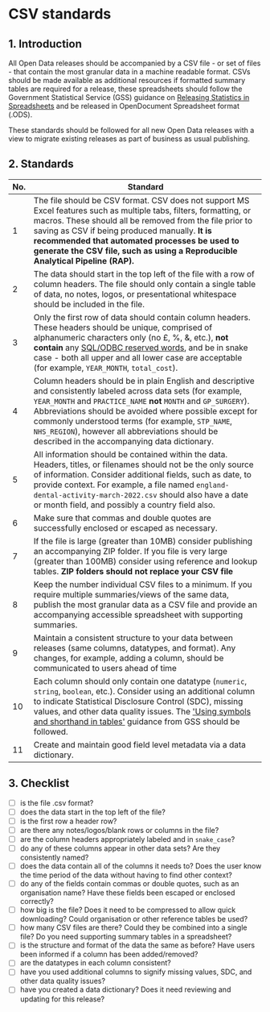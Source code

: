 # CSV standards

## 1. Introduction
All Open Data releases should be accompanied by a CSV file - or set of files - that contain the most granular data in a machine readable format. CSVs should be made available as additional resources if formatted summary tables are required for a release, these spreadsheets should follow the Government Statistical Service (GSS) guidance on [Releasing Statistics in Spreadsheets](https://analysisfunction.civilservice.gov.uk/policy-store/releasing-statistics-in-spreadsheets/) and be released in OpenDocument Spreadsheet format (.ODS).

These standards should be followed for all new Open Data releases with a view to migrate existing releases as part of business as usual publishing.

## 2. Standards
| No. | Standard |
| --- | --- |
| 1 | The file should be CSV format. CSV does not support MS Excel features such as multiple tabs, filters, formatting, or macros. These should all be removed from the file prior to saving as CSV if being produced manually. **It is recommended that automated processes be used to generate the CSV file, such as using a Reproducible Analytical Pipeline (RAP).** |
| 2 | The data should start in the top left of the file with a row of column headers. The file should only contain a single table of data, no notes, logos, or presentational whitespace should be included in the file. |
| 3 | Only the first row of data should contain column headers. These headers should be unique, comprised of alphanumeric characters only (no £, %, &, etc.), **not contain** any [SQL/ODBC reserved words](https://docs.microsoft.com/en-us/sql/odbc/reference/appendixes/reserved-keywords?view=sql-server-ver15), and be in snake case - both all upper and all lower case are acceptable (for example, `YEAR_MONTH`, `total_cost`). |
| 4 | Column headers should be in plain English and descriptive and consistently labeled across data sets (for example, `YEAR_MONTH` and `PRACTICE_NAME` **not** `MONTH` and `GP_SURGERY`). Abbreviations should be avoided where possible except for commonly understood terms (for example, `STP_NAME`, `NHS_REGION`), however all abbreviations should be described in the accompanying data dictionary. |
| 5 | All information should be contained within the data. Headers, titles, or filenames should not be the only source of information. Consider additional fields, such as date, to provide context. For example, a file named `england-dental-activity-march-2022.csv` should also have a date or month field, and possibly a country field also. |
| 6 | Make sure that commas and double quotes are successfully enclosed or escaped as necessary. |
| 7 | If the file is large (greater than 10MB) consider publishing an accompanying ZIP folder. If you file is very large (greater than 100MB) consider using reference and lookup tables. **ZIP folders should not replace your CSV file** |
| 8 | Keep the number individual CSV files to a minimum. If you require multiple summaries/views of the same data, publish the most granular data as a CSV file and provide an accompanying accessible spreadsheet with supporting summaries. |
| 9 | Maintain a consistent structure to your data between releases (same columns, datatypes, and format). Any changes, for example, adding a column, should be communicated to users ahead of time |
| 10 | Each column should only contain one datatype (`numeric`, `string`, `boolean`, etc.). Consider using an additional column to indicate Statistical Disclosure Control (SDC), missing values, and other data quality issues. The ['Using symbols and shorthand in tables'](https://analysisfunction.civilservice.gov.uk/policy-store/symbols-in-tables-definitions-and-help/) guidance from GSS should be followed. |
| 11 | Create and maintain good field level metadata via a data dictionary. |

## 3. Checklist

- [ ] is the file .csv format?
- [ ] does the data start in the top left of the file?
- [ ] is the first row a header row?
- [ ] are there any notes/logos/blank rows or columns in the file?
- [ ] are the column headers appropriately labeled and in `snake_case`?
- [ ] do any of these columns appear in other data sets? Are they consistently named?
- [ ] does the data contain all of the columns it needs to? Does the user know the time period of the data without having to find other context?
- [ ] do any of the fields contain commas or double quotes, such as an organisation name? Have these fields been escaped or enclosed correctly?
- [ ] how big is the file? Does it need to be compressed to allow quick downloading? Could organisation or other reference tables be used?
- [ ] how many CSV files are there? Could they be combined into a single file? Do you need supporting summary tables in a spreadsheet?
- [ ] is the structure and format of the data the same as before? Have users been informed if a column has been added/removed?
- [ ] are the datatypes in each column consistent?
- [ ] have you used additional columns to signify missing values, SDC, and other data quality issues?
- [ ] have you created a data dictionary? Does it need reviewing and updating for this release?
